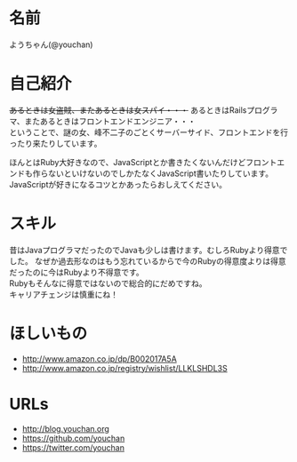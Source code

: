 # 名前
ようちゃん(@youchan)

# 自己紹介

~~あるときは女盗賊、またあるときは女スパイ・・・~~ あるときはRailsプログラマ、またあるときはフロントエンドエンジニア・・・  
ということで、謎の女、峰不二子のごとくサーバーサイド、フロントエンドを行ったり来たりしています。

ほんとはRuby大好きなので、JavaScriptとか書きたくないんだけどフロントエンドも作らないといけないのでしかたなくJavaScript書いたりしています。  
JavaScriptが好きになるコツとかあったらおしえてください。

# スキル

昔はJavaプログラマだったのでJavaも少しは書けます。むしろRubyより得意でした。
なぜか過去形なのはもう忘れているからで今のRubyの得意度よりは得意だったのに今はRubyより不得意です。  
Rubyもそんなに得意ではないので総合的にだめですね。  
キャリアチェンジは慎重にね！

# ほしいもの

* http://www.amazon.co.jp/dp/B002017A5A
* http://www.amazon.co.jp/registry/wishlist/LLKLSHDL3S

# URLs

* http://blog.youchan.org
* https://github.com/youchan
* https://twitter.com/youchan
